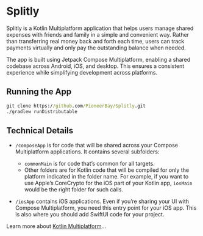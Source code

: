 # Splitly

Splitly is a Kotlin Multiplatform application that helps users manage shared expenses with friends and family in a simple and convenient way. Rather than transferring real money back and forth each time, users can track payments virtually and only pay the outstanding balance when needed.

The app is built using Jetpack Compose Multiplatform, enabling a shared codebase across Android, iOS, and desktop. This ensures a consistent experience while simplifying development across platforms.

## Running the App
```cmd
git clone https://github.com/PioneerBay/Splitly.git
./gradlew runDistributable
```

## Technical Details

* `/composeApp` is for code that will be shared across your Compose Multiplatform applications.
  It contains several subfolders:
  - `commonMain` is for code that’s common for all targets.
  - Other folders are for Kotlin code that will be compiled for only the platform indicated in the folder name.
    For example, if you want to use Apple’s CoreCrypto for the iOS part of your Kotlin app,
    `iosMain` would be the right folder for such calls.

* `/iosApp` contains iOS applications. Even if you’re sharing your UI with Compose Multiplatform, 
  you need this entry point for your iOS app. This is also where you should add SwiftUI code for your project.


Learn more about [Kotlin Multiplatform](https://www.jetbrains.com/help/kotlin-multiplatform-dev/get-started.html)…
